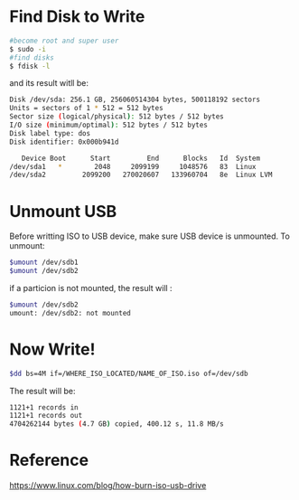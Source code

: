 # Find Disk to Write

```sh
#become root and super user 
$ sudo -i  
#find disks 
$ fdisk -l
```

and its result witll be:

```sh
Disk /dev/sda: 256.1 GB, 256060514304 bytes, 500118192 sectors
Units = sectors of 1 * 512 = 512 bytes
Sector size (logical/physical): 512 bytes / 512 bytes
I/O size (minimum/optimal): 512 bytes / 512 bytes
Disk label type: dos
Disk identifier: 0x000b941d

   Device Boot      Start         End      Blocks   Id  System
/dev/sda1   *        2048     2099199     1048576   83  Linux
/dev/sda2         2099200   270020607   133960704   8e  Linux LVM
```
# Unmount USB 
Before writting ISO to USB device, make sure USB device is unmounted. 
To unmount:
```sh 
$umount /dev/sdb1
$umount /dev/sdb2
```
if a particion is not mounted, the result will :
```sh
$umount /dev/sdb2
umount: /dev/sdb2: not mounted
```
# Now Write! 
```sh
$dd bs=4M if=/WHERE_ISO_LOCATED/NAME_OF_ISO.iso of=/dev/sdb
```
The result will be:
```sh
1121+1 records in
1121+1 records out
4704262144 bytes (4.7 GB) copied, 400.12 s, 11.8 MB/s
```

# Reference 
https://www.linux.com/blog/how-burn-iso-usb-drive
